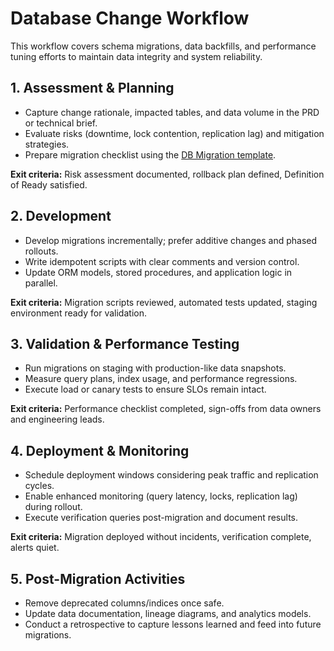 # Database Change Workflow

This workflow covers schema migrations, data backfills, and performance tuning efforts to maintain data integrity and
system reliability.

## 1. Assessment & Planning
- Capture change rationale, impacted tables, and data volume in the PRD or technical brief.
- Evaluate risks (downtime, lock contention, replication lag) and mitigation strategies.
- Prepare migration checklist using the [DB Migration template](../templates/DB-migration-checklist.md).

**Exit criteria:** Risk assessment documented, rollback plan defined, Definition of Ready satisfied.

## 2. Development
- Develop migrations incrementally; prefer additive changes and phased rollouts.
- Write idempotent scripts with clear comments and version control.
- Update ORM models, stored procedures, and application logic in parallel.

**Exit criteria:** Migration scripts reviewed, automated tests updated, staging environment ready for validation.

## 3. Validation & Performance Testing
- Run migrations on staging with production-like data snapshots.
- Measure query plans, index usage, and performance regressions.
- Execute load or canary tests to ensure SLOs remain intact.

**Exit criteria:** Performance checklist completed, sign-offs from data owners and engineering leads.

## 4. Deployment & Monitoring
- Schedule deployment windows considering peak traffic and replication cycles.
- Enable enhanced monitoring (query latency, locks, replication lag) during rollout.
- Execute verification queries post-migration and document results.

**Exit criteria:** Migration deployed without incidents, verification complete, alerts quiet.

## 5. Post-Migration Activities
- Remove deprecated columns/indices once safe.
- Update data documentation, lineage diagrams, and analytics models.
- Conduct a retrospective to capture lessons learned and feed into future migrations.
